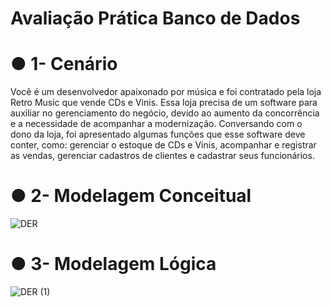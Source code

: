 # Avaliação Prática Banco de Dados

# ● 1- Cenário
  Você é um desenvolvedor apaixonado por música e foi contratado pela loja Retro Music que vende CDs e Vinis. Essa loja precisa de um software para auxiliar no gerenciamento do negócio, devido ao aumento da concorrência e a necessidade de acompanhar a modernização. Conversando com o dono da loja, foi apresentado algumas funções que esse software deve conter, como: gerenciar o estoque de CDs e Vinis, acompanhar e registrar as vendas, gerenciar cadastros de clientes e cadastrar seus funcionários. 


# ● 2- Modelagem Conceitual

![DER](https://github.com/herixcx/Avaliacao_Pratica_Banco_de_Dados/assets/162808394/475b319b-3dfb-4c60-9cf1-38dbdf691b17)


# ● 3- Modelagem Lógica

![DER (1)](https://github.com/herixcx/Avaliacao_Pratica_Banco_de_Dados/assets/162808394/7f808d15-c2c8-45bf-a329-f756dc9325ee)
